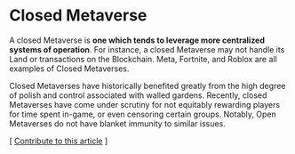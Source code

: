 # Closed Metaverse

A closed Metaverse is **one which tends to leverage more centralized systems of operation**. For instance, a closed Metaverse may not handle its Land or transactions on the Blockchain. Meta, Fortnite, and Roblox are all examples of Closed Metaverses.

Closed Metaverses have historically benefited greatly from the high degree of polish and control associated with walled gardens. Recently, closed Metaverses have come under scrutiny for not equitably rewarding players for time spent in-game, or even censoring certain groups. Notably, Open Metaverses do not have blanket immunity to similar issues.



\[ [Contribute to this article](https://github.com/the-metaverse/public-wiki) ]

